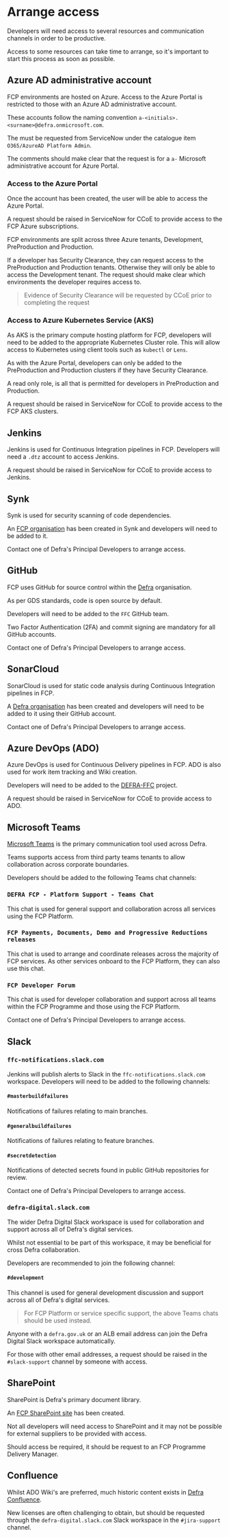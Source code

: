 # Arrange access

Developers will need access to several resources and communication channels in order to be productive.

Access to some resources can take time to arrange, so it's important to start this process as soon as possible.

## Azure AD administrative account

FCP environments are hosted on Azure.  Access to the Azure Portal is restricted to those with an Azure AD administrative account.

These accounts follow the naming convention `a-<initials>.<surname>@defra.onmicrosoft.com`.

The must be requested from ServiceNow under the catalogue item `O365/AzureAD Platform Admin`.

The comments should make clear that the request is for a `a-` Microsoft administrative account for Azure Portal.

### Access to the Azure Portal

Once the account has been created, the user will be able to access the Azure Portal.

A request should be raised in ServiceNow for CCoE to provide access to the FCP Azure subscriptions.

FCP environments are split across three Azure tenants, Development, PreProduction and Production.

If a developer has Security Clearance, they can request access to the PreProduction and Production tenants.  Otherwise they will only be able to access the Development tenant.  The request should make clear which environments the developer requires access to.  

> Evidence of Security Clearance will be requested by CCoE prior to completing the request

### Access to Azure Kubernetes Service (AKS)

As AKS is the primary compute hosting platform for FCP, developers will need to be added to the appropriate Kubernetes Cluster role.  This will allow access to Kubernetes using client tools such as `kubectl` or `Lens`.

As with the Azure Portal, developers can only be added to the PreProduction and Production clusters if they have Security Clearance.

A read only role, is all that is permitted for developers in PreProduction and Production.

A request should be raised in ServiceNow for CCoE to provide access to the FCP AKS clusters.

## Jenkins

Jenkins is used for Continuous Integration pipelines in FCP.  Developers will need a `.dtz` account to access Jenkins.

A request should be raised in ServiceNow for CCoE to provide access to Jenkins.

## Synk

Synk is used for security scanning of code dependencies.  

An [FCP organisation](https://app.snyk.io/org/defra-ffc) has been created in Synk and developers will need to be added to it.

Contact one of Defra's Principal Developers to arrange access.

## GitHub

FCP uses GitHub for source control within the [Defra](https://github.com/DEFRA) organisation.

As per GDS standards, code is open source by default.

Developers will need to be added to the `FFC` GitHub team.

Two Factor Authentication (2FA) and commit signing are mandatory for all GitHub accounts.

Contact one of Defra's Principal Developers to arrange access.

## SonarCloud

SonarCloud is used for static code analysis during Continuous Integration pipelines in FCP.

A [Defra organisation](https://sonarcloud.io/organizations/defra) has been created and developers will need to be added to it using their GitHub account.

Contact one of Defra's Principal Developers to arrange access.

## Azure DevOps (ADO)

Azure DevOps is used for Continuous Delivery pipelines in FCP.  ADO is also used for work item tracking and Wiki creation.

Developers will need to be added to the [DEFRA-FFC](https://dev.azure.com/defragovuk/DEFRA-FFC) project.

A request should be raised in ServiceNow for CCoE to provide access to ADO.

## Microsoft Teams

[Microsoft Teams](https://teams.microsoft.com/) is the primary communication tool used across Defra.  

Teams supports access from third party teams tenants to allow collaboration across corporate boundaries.

Developers should be added to the following Teams chat channels:

### `DEFRA FCP - Platform Support - Teams Chat`

This chat is used for general support and collaboration across all services using the FCP Platform.

### `FCP Payments, Documents, Demo and Progressive Reductions releases`

This chat is used to arrange and coordinate releases across the majority of FCP services.  As other services onboard to the FCP Platform, they can also use this chat.

### `FCP Developer Forum`

This chat is used for developer collaboration and support across all teams within the FCP Programme and those using the FCP Platform.

Contact one of Defra's Principal Developers to arrange access.

## Slack

### `ffc-notifications.slack.com`

Jenkins will publish alerts to Slack in the `ffc-notifications.slack.com` workspace.  Developers will need to be added to the following channels:

#### `#masterbuildfailures`

Notifications of failures relating to main branches.

#### `#generalbuildfailures`

Notifications of failures relating to feature branches.  

#### `#secretdetection`

Notifications of detected secrets found in public GitHub repositories for review.

Contact one of Defra's Principal Developers to arrange access.

### `defra-digital.slack.com`

The wider Defra Digital Slack workspace is used for collaboration and support across all of Defra's digital services.

Whilst not essential to be part of this workspace, it may be beneficial for cross Defra collaboration.

Developers are recommended to join the following channel:

#### `#development`

This channel is used for general development discussion and support across all of Defra's digital services.

> For FCP Platform or service specific support, the above Teams chats should be used instead.

Anyone with a `defra.gov.uk` or an ALB email address can join the Defra Digital Slack workspace automatically.

For those with other email addresses, a request should be raised in the `#slack-support` channel by someone with access.

## SharePoint

SharePoint is Defra's primary document library.

An [FCP SharePoint site](https://defra.sharepoint.com/teams/Team1974/SitePages/Home.aspx) has been created.

Not all developers will need access to SharePoint and it may not be possible for external suppliers to be provided with access.

Should access be required, it should be request to an FCP Programme Delivery Manager.

## Confluence

Whilst ADO Wiki's are preferred, much historic content exists in [Defra Confluence](https://eaflood.atlassian.net/).

New licenses are often challenging to obtain, but should be requested through the `defra-digital.slack.com` Slack workspace in the `#jira-support` channel.
